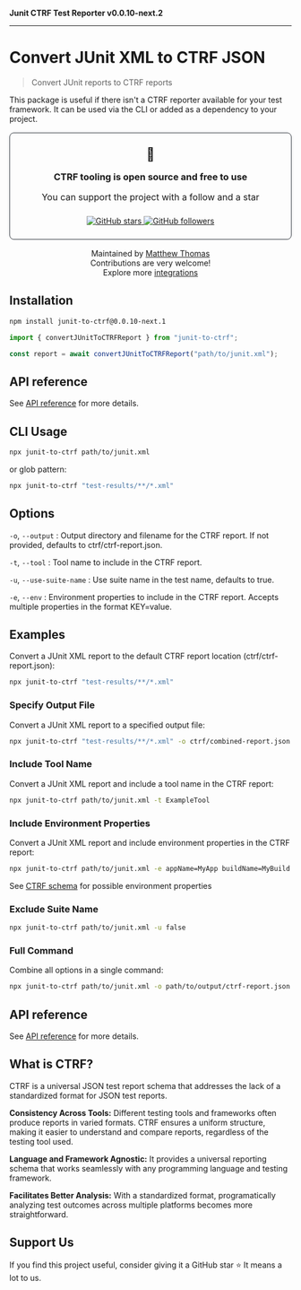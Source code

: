 **Junit CTRF Test Reporter v0.0.10-next.2**

***

# Convert JUnit XML to CTRF JSON

> Convert JUnit reports to CTRF reports

This package is useful if there isn't a CTRF reporter available for your test framework. It can be used via the CLI or added as a dependency to your project.

<div align="center">
<div style="padding: 1.5rem; border-radius: 8px; margin: 1rem 0; border: 1px solid #30363d;">
<span style="font-size: 23px;">💚</span>
<h3 style="margin: 1rem 0;">CTRF tooling is open source and free to use</h3>
<p style="font-size: 16px;">You can support the project with a follow and a star</p>

<div style="margin-top: 1.5rem;">
<a href="https://github.com/ctrf-io/junit-to-ctrf">
<img src="https://img.shields.io/github/stars/ctrf-io/junit-to-ctrf?style=for-the-badge&color=2ea043" alt="GitHub stars">
</a>
<a href="https://github.com/ctrf-io">
<img src="https://img.shields.io/github/followers/ctrf-io?style=for-the-badge&color=2ea043" alt="GitHub followers">
</a>
</div>
</div>

<p style="font-size: 14px; margin: 1rem 0;">
Maintained by <a href="https://github.com/ma11hewthomas">Matthew Thomas</a><br/>
Contributions are very welcome! <br/>
Explore more <a href="https://www.ctrf.io/integrations">integrations</a>
</p>
</div>

## Installation

```sh
npm install junit-to-ctrf@0.0.10-next.1
```

```ts
import { convertJUnitToCTRFReport } from "junit-to-ctrf";

const report = await convertJUnitToCTRFReport("path/to/junit.xml");
```

## API reference

See [API reference](./docs) for more details.

## CLI Usage

```sh
npx junit-to-ctrf path/to/junit.xml
```

or glob pattern:

```sh
npx junit-to-ctrf "test-results/**/*.xml"
```

## Options

`-o`, `--output` <output>: Output directory and filename for the CTRF report. If not provided, defaults to ctrf/ctrf-report.json.

`-t`, `--tool` <toolName>: Tool name to include in the CTRF report.

`-u`, `--use-suite-name` <useSuiteName>: Use suite name in the test name, defaults to true.

`-e`, `--env` <envProperties>: Environment properties to include in the CTRF report. Accepts multiple properties in the format KEY=value.

## Examples

Convert a JUnit XML report to the default CTRF report location (ctrf/ctrf-report.json):

```sh
npx junit-to-ctrf "test-results/**/*.xml"
```

### Specify Output File

Convert a JUnit XML report to a specified output file:

```sh
npx junit-to-ctrf "test-results/**/*.xml" -o ctrf/combined-report.json
```

### Include Tool Name

Convert a JUnit XML report and include a tool name in the CTRF report:

```sh
npx junit-to-ctrf path/to/junit.xml -t ExampleTool
```

### Include Environment Properties

Convert a JUnit XML report and include environment properties in the CTRF report:

```sh
npx junit-to-ctrf path/to/junit.xml -e appName=MyApp buildName=MyBuild
```

See [CTRF schema](https://www.ctrf.io/docs/schema/environment) for possible environment properties

### Exclude Suite Name

```sh
npx junit-to-ctrf path/to/junit.xml -u false
```

### Full Command

Combine all options in a single command:

```sh
npx junit-to-ctrf path/to/junit.xml -o path/to/output/ctrf-report.json -t ExampleTool -e appName=MyApp buildName=MyBuild
```

## API reference

See [API reference](./docs) for more details.

## What is CTRF?

CTRF is a universal JSON test report schema that addresses the lack of a standardized format for JSON test reports.

**Consistency Across Tools:** Different testing tools and frameworks often produce reports in varied formats. CTRF ensures a uniform structure, making it easier to understand and compare reports, regardless of the testing tool used.

**Language and Framework Agnostic:** It provides a universal reporting schema that works seamlessly with any programming language and testing framework.

**Facilitates Better Analysis:** With a standardized format, programatically analyzing test outcomes across multiple platforms becomes more straightforward.

## Support Us

If you find this project useful, consider giving it a GitHub star ⭐ It means a lot to us.
